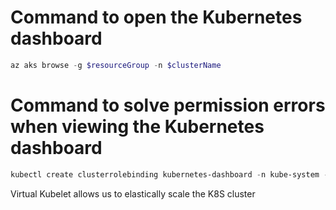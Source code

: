 # Command to open the Kubernetes dashboard
```PowerShell
az aks browse -g $resourceGroup -n $clusterName
```

# Command to solve permission errors when viewing the Kubernetes dashboard
```PowerShell
kubectl create clusterrolebinding kubernetes-dashboard -n kube-system --clusterrole=cluster-admin --serviceaccount=kube-system:kubernetes-dashboard
```

Virtual Kubelet allows us to elastically scale the K8S cluster
